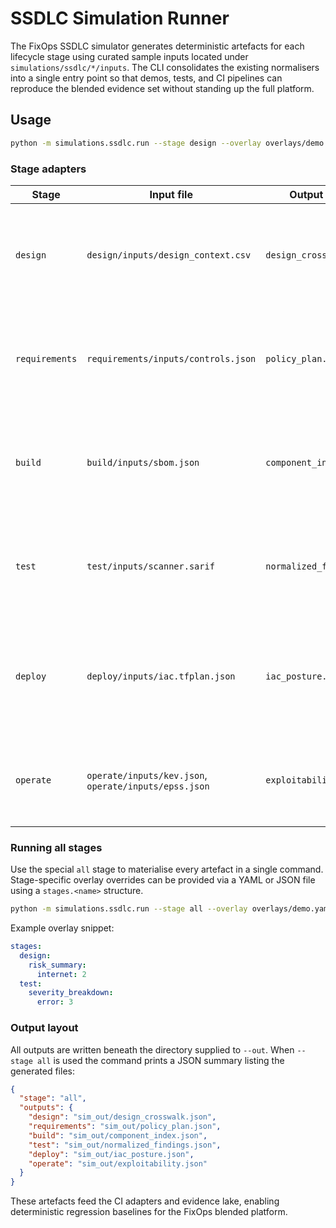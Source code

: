 # SSDLC Simulation Runner

The FixOps SSDLC simulator generates deterministic artefacts for each lifecycle stage using curated sample inputs located under `simulations/ssdlc/*/inputs`. The CLI consolidates the existing normalisers into a single entry point so that demos, tests, and CI pipelines can reproduce the blended evidence set without standing up the full platform.

## Usage

```bash
python -m simulations.ssdlc.run --stage design --overlay overlays/demo.yaml --out ./sim_out
```

### Stage adapters

| Stage | Input file | Output artefact | Description |
| --- | --- | --- | --- |
| `design` | `design/inputs/design_context.csv` | `design_crosswalk.json` | Normalises architecture context and exposure classes, producing a component crosswalk. |
| `requirements` | `requirements/inputs/controls.json` | `policy_plan.json` | Maps control definitions into a remediation plan highlighting outstanding rules. |
| `build` | `build/inputs/sbom.json` | `component_index.json` | Extracts SBOM metadata and sorts components for downstream reconciliation. |
| `test` | `test/inputs/scanner.sarif` | `normalized_findings.json` | Flattens SARIF runs into a severity histogram and participating tooling list. |
| `deploy` | `deploy/inputs/iac.tfplan.json` | `iac_posture.json` | Summarises Terraform plan ingress rules to capture exposed ports and internet reachability. |
| `operate` | `operate/inputs/kev.json`, `operate/inputs/epss.json` | `exploitability.json` | Correlates KEV + EPSS digests to highlight active exploitation priorities. |

### Running all stages

Use the special `all` stage to materialise every artefact in a single command. Stage-specific overlay overrides can be provided via a YAML or JSON file using a `stages.<name>` structure.

```bash
python -m simulations.ssdlc.run --stage all --overlay overlays/demo.yaml --out ./sim_out
```

Example overlay snippet:

```yaml
stages:
  design:
    risk_summary:
      internet: 2
  test:
    severity_breakdown:
      error: 3
```

### Output layout

All outputs are written beneath the directory supplied to `--out`. When `--stage all` is used the command prints a JSON summary listing the generated files:

```json
{
  "stage": "all",
  "outputs": {
    "design": "sim_out/design_crosswalk.json",
    "requirements": "sim_out/policy_plan.json",
    "build": "sim_out/component_index.json",
    "test": "sim_out/normalized_findings.json",
    "deploy": "sim_out/iac_posture.json",
    "operate": "sim_out/exploitability.json"
  }
}
```

These artefacts feed the CI adapters and evidence lake, enabling deterministic regression baselines for the FixOps blended platform.
